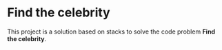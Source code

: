 # Find the celebrity
This project is a solution based on stacks to solve the code problem **Find the celebrity**.

